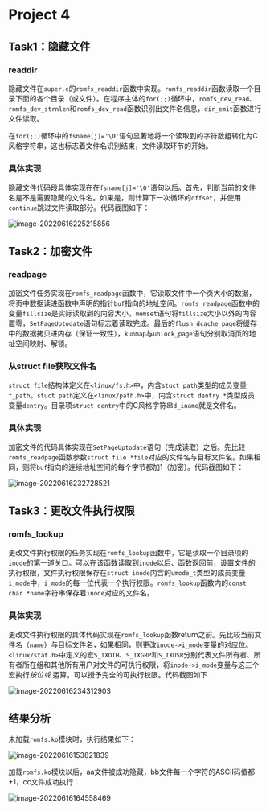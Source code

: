 # Project 4

## Task1：隐藏文件

### readdir

隐藏文件在`super.c`的`romfs_readdir`函数中实现。`romfs_readdir`函数读取一个目录下面的各个目录（或文件）。在程序主体的`for(;;)`循环中，`romfs_dev_read`、`romfs_dev_strnlen`和`romfs_dev_read`函数识别出文件名信息，`dir_emit`函数进行文件读取。

在`for(;;)`循环中的`fsname[j]='\0'`语句显著地将一个读取到的字符数组转化为C风格字符串，这也标志着文件名识别结束，文件读取环节的开始。

### 具体实现

隐藏文件代码段具体实现在在`fsname[j]='\0'`语句以后。首先，判断当前的文件名是不是需要隐藏的文件名。如果是，则计算下一次循环的`offset`，并使用`continue`跳过文件读取部分。代码截图如下：

![image-20220616225215856](https://michael-picgo.obs.cn-east-3.myhuaweicloud.com/image-20220616225215856.png)

## Task2：加密文件

### readpage

加密文件任务实现在`romfs_readpage`函数中，它读取文件中一个页大小的数据，将页中数据读进函数中声明的指针`buf`指向的地址空间。`romfs_readpage`函数中的变量`fillsize`是实际读取到的内容大小，`memset`语句将`fillsize`大小以外的内容置零，`SetPageUptodate`语句标志着读取完成。最后的`flush_dcache_page`将缓存中的数据拷贝进内存（保证一致性），`kunmap`与`unlock_page`语句分别取消页的地址空间映射、解锁。

### 从struct file获取文件名

`struct file`结构体定义在`<linux/fs.h>`中，内含`stuct path`类型的成员变量`f_path`。`stuct path`定义在`<linux/path.h>`中，内含`struct dentry *`类型成员变量`dentry`。目录项`struct dentry`中的C风格字符串`d_iname`就是文件名。

### 具体实现

加密文件的代码具体实现在`SetPageUptodate`语句（完成读取）之后。先比较`romfs_readpage`函数参数`struct file *file`对应的文件名与目标文件名。如果相同，则将`buf`指向的连续地址空间的每个字节都加1（加密）。代码截图如下：

![image-20220616232728521](https://michael-picgo.obs.cn-east-3.myhuaweicloud.com/image-20220616232728521.png)

## Task3：更改文件执行权限

### romfs_lookup

更改文件执行权限的任务实现在`romfs_lookup`函数中，它是读取一个目录项的`inode`的第一道关口。可以在该函数读取到`inode`以后、函数返回前，设置文件的执行权限，文件执行权限保存在`struct inode`内含的`umode_t`类型的成员变量`i_mode`中，`i_mode`的每一位代表一个执行权限。`romfs_lookup`函数内的`const char *name`字符串保存着`inode`对应的文件名。

### 具体实现

更改文件执行权限的具体代码实现在`romfs_lookup`函数return之前。先比较当前文件名（`name`）与目标文件名，如果相同，则更改`inode->i_mode`变量的对应位。`<linux/stat.h>`中定义的宏`S_IXOTH`、`S_IXGRP`和`S_IXUSR`分别代表文件所有者、所有者所在组和其他所有用户对文件的可执行权限，将`inode->i_mode`变量与这三个宏执行*按位或* 运算，可以授予完全的可执行权限。代码截图如下：

![image-20220616234312903](https://michael-picgo.obs.cn-east-3.myhuaweicloud.com/image-20220616234312903.png)

## 结果分析

未加载`romfs.ko`模块时，执行结果如下：

![image-20220616153821839](https://michael-picgo.obs.cn-east-3.myhuaweicloud.com/image-20220616153821839.png)

加载`romfs.ko`模块以后，aa文件被成功隐藏，bb文件每一个字符的ASCII码值都+1，cc文件成功执行：

![image-20220616164558469](https://michael-picgo.obs.cn-east-3.myhuaweicloud.com/image-20220616164558469.png)